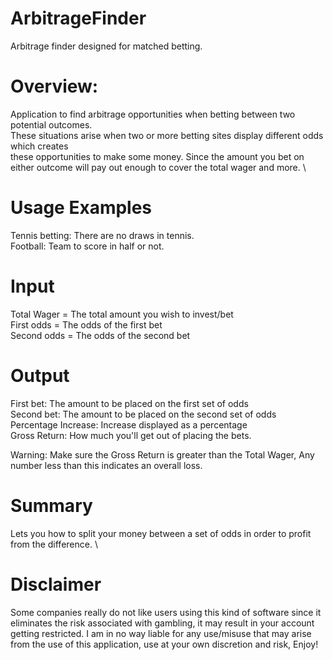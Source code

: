 # ArbitrageFinder
Arbitrage finder designed for matched betting. 

Overview:
=========
Application to find arbitrage opportunities when betting between two potential outcomes. \
These situations arise when two or more betting sites display different odds which creates \
these opportunities to make some money. Since the amount you bet on either outcome will pay out enough to cover the total wager and more. \

Usage Examples
=============
Tennis betting: There are no draws in tennis. \
Football: Team to score in half or not. 

Input
======
Total Wager = The total amount you wish to invest/bet\
First odds = The odds of the first bet \
Second odds = The odds of the second bet 

Output
======
First bet: The amount to be placed on the first set of odds \
Second bet: The amount to be placed on the second set of odds \
Percentage Increase: Increase displayed as a percentage \
Gross Return: How much you'll get out of placing the bets. 

Warning: Make sure the Gross Return is greater than the Total Wager, Any number less than this indicates an overall loss.

Summary
=======
Lets you how to split your money between a set of odds in order to profit from the difference. \

Disclaimer
==========
Some companies really do not like users using this kind of software since it eliminates the risk associated with gambling, it may result in your account getting restricted. 
I am in no way liable for any use/misuse that may arise from the use of this application, use at your own discretion and risk, Enjoy!
